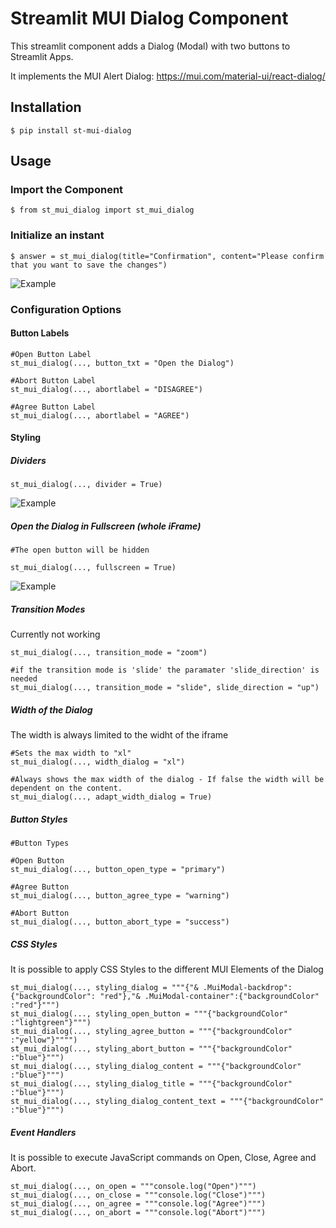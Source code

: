 Streamlit MUI Dialog Component
===

This streamlit component adds a Dialog (Modal) with two buttons to Streamlit Apps. 

It implements the MUI Alert Dialog: https://mui.com/material-ui/react-dialog/

Installation
-----------

    $ pip install st-mui-dialog


Usage
------------

### Import the Component

    $ from st_mui_dialog import st_mui_dialog

### Initialize an instant

    $ answer = st_mui_dialog(title="Confirmation", content="Please confirm that you want to save the changes")


![Example](images\image1.png)

### Configuration Options

#### Button Labels

    #Open Button Label
    st_mui_dialog(..., button_txt = "Open the Dialog")
    
    #Abort Button Label
    st_mui_dialog(..., abortlabel = "DISAGREE")

    #Agree Button Label
    st_mui_dialog(..., abortlabel = "AGREE")

#### Styling

##### Dividers

    st_mui_dialog(..., divider = True)

![Example](images\image2.png)

##### Open the Dialog in Fullscreen (whole iFrame)
    #The open button will be hidden

    st_mui_dialog(..., fullscreen = True)

![Example](images\image3.png)

##### Transition Modes 

Currently not working

    st_mui_dialog(..., transition_mode = "zoom")

    #if the transition mode is 'slide' the paramater 'slide_direction' is needed
    st_mui_dialog(..., transition_mode = "slide", slide_direction = "up")

##### Width of the Dialog
The width is always limited to the widht of the iframe

    #Sets the max width to "xl"
    st_mui_dialog(..., width_dialog = "xl")

    #Always shows the max width of the dialog - If false the width will be dependent on the content.
    st_mui_dialog(..., adapt_width_dialog = True)

##### Button Styles

    #Button Types

    #Open Button
    st_mui_dialog(..., button_open_type = "primary")

    #Agree Button
    st_mui_dialog(..., button_agree_type = "warning")

    #Abort Button
    st_mui_dialog(..., button_abort_type = "success")


##### CSS Styles

It is possible to apply CSS Styles to the different MUI Elements of the Dialog

    st_mui_dialog(..., styling_dialog = """{"& .MuiModal-backdrop": {"backgroundColor": "red"},"& .MuiModal-container":{"backgroundColor" :"red"}""")
    st_mui_dialog(..., styling_open_button = """{"backgroundColor" :"lightgreen"}""")
    st_mui_dialog(..., styling_agree_button = """{"backgroundColor" :"yellow"}"""")
    st_mui_dialog(..., styling_abort_button = """{"backgroundColor" :"blue"}""")
    st_mui_dialog(..., styling_dialog_content = """{"backgroundColor" :"blue"}""")
    st_mui_dialog(..., styling_dialog_title = """{"backgroundColor" :"blue"}""")
    st_mui_dialog(..., styling_dialog_content_text = """{"backgroundColor" :"blue"}""")

##### Event Handlers

It is possible to execute JavaScript commands on Open, Close, Agree and Abort. 

    st_mui_dialog(..., on_open = """console.log("Open")""")
    st_mui_dialog(..., on_close = """console.log("Close")""")
    st_mui_dialog(..., on_agree = """console.log("Agree")""")
    st_mui_dialog(..., on_abort = """console.log("Abort")""")






